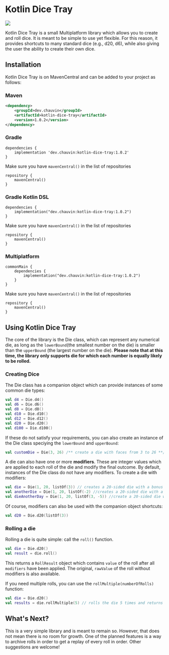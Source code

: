 # Kotlin Dice Tray
<img src="https://img.shields.io/maven-central/v/dev.chauvin/kotlin-dice-tray">

Kotlin Dice Tray is a small Multiplatform library which allows you to create and roll dice. It is meant to be simple to use yet flexible. For this reason,
it provides shortcuts to many standard dice (e.g., d20, d6), while also giving the user the ability to create their own dice.

## Installation
Kotlin Dice Tray is on MavenCentral and can be added to your project as follows:

### Maven
``` xml
<dependency>
    <groupId>dev.chauvin</groupId>
    <artifactId>kotlin-dice-tray</artifactId>
    <version>1.0.2</version>
</dependency>
```

### Gradle
```
dependencies {
    implementation 'dev.chauvin:kotlin-dice-tray:1.0.2'
}
```
Make sure you have <code>mavenCentral()</code> in the list of repositories
```
repository {
    mavenCentral()
}
```

### Gradle Kotlin DSL
```
dependencies {
    implementation("dev.chauvin:kotlin-dice-tray:1.0.2")
}
```

Make sure you have <code>mavenCentral()</code> in the list of repositories
```
repository {
    mavenCentral()
}
```

### Multiplatform
```
commonMain {
    dependencies {
        implementation("dev.chauvin:kotlin-dice-tray:1.0.2")
    }
}
```

Make sure you have <code>mavenCentral()</code> in the list of repositories
```
repository {
    mavenCentral()
}
```
## Using Kotlin Dice Tray
The core of the library is the Die class, which can represent any numerical die, as long as the <code>lowerBound</code>(the smallest number on the die)
is smaller than the <code>upperBound</code> (the largest number on the die). **Please note that at this time, the library only supports die for which each
number is equally likely to be rolled.**

### Creating Dice

The Die class has a companion object which can provide instances of some common die types:
``` kotlin
val d4 = Die.d4()
val d6 = Die.d6()
val d8 = Die.d8()
val d10 = Die.d10()
val d12 = Die.d12()
val d20 = Die.d20()
val d100 = Die.d100()
```

If these do not satisfy your requirements, you can also create an instance of the Die class speciying the <code>lowerBound</code> and <code>upperBound</code>:
``` kotlin
val customDie = Die(3, 26) /** create a die with faces from 3 to 26 **/
```

A die can also have one or more **modifiers**. These are integer values which are applied to each roll of the die and modify the final outcome.
By default, instances of the Die class do not have any modifiers. To create a die with modifiers:

``` kotlin
val die = Die(1, 20, listOf(3)) // creates a 20-sided die with a bonus +3 to every roll.
val anotherDie = Die(1, 20, listOf(-2) //creates a 20-sided die with a minus 2 to every roll.
val dieAnotherDay = Die(1, 20, listOf(3, -5)) //create a 20-sided die with a minute 2 to every roll (+3, -5).
```

Of course, modifiers can also be used with the companion object shortcuts:
```kotlin
val d20 = Die.d20(listOf(3))
```

### Rolling a die
Rolling a die is quite simple: call the <code>roll()</code> function.
``` kotlin
val die = Die.d20()
val result = die.roll()
```

This returns a <code>RollResult</code> object which contains <code>value</code> of
the roll after all <code>modifiers</code> have been applied. The original, 
<code>rawValue</code> of the roll without modifiers is also available.

If you need multiple rolls, you can use the <code>rollMultiple(numberOfRolls)</code> function:
``` kotlin
val die = Die.d20()
val results = die.rollMultiple(5) // rolls the die 5 times and returns a list of RollResult objects.
```

## What's Next?
This is a very simple library and is meant to remain so. However, that does not mean there is no room for growth. One of the planned features is
a way to archive rolls in order to get a replay of every roll in order. Other suggestions are welcome!